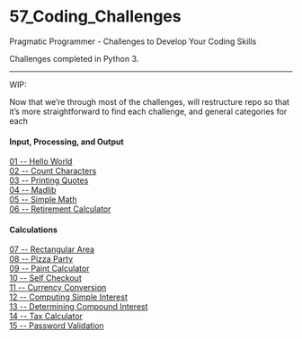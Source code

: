 # 57_Coding_Challenges
Pragmatic Programmer - Challenges to Develop Your Coding Skills

Challenges completed in Python 3.

*****

WIP:

Now that we’re through most of the challenges, will restructure repo so that it’s more straightforward to find each challenge, and general categories for each

#### Input, Processing, and Output
[01 -- Hello World](https://github.com/andrew-rietz/57_Coding_Challenges/tree/master/c01_HelloWorld)  
[02 -- Count Characters](https://github.com/andrew-rietz/57_Coding_Challenges/tree/master/c02_CountCharacters)  
[03 -- Printing Quotes](https://github.com/andrew-rietz/57_Coding_Challenges/tree/master/c03_PrintingQuotes)  
[04 -- Madlib](https://github.com/andrew-rietz/57_Coding_Challenges/tree/master/c04_MadLib)  
[05 -- Simple Math](https://github.com/andrew-rietz/57_Coding_Challenges/tree/master/c05_SimpleMath)  
[06 -- Retirement Calculator](https://github.com/andrew-rietz/57_Coding_Challenges/tree/master/c06_RetirementCalculator)  

#### Calculations
[07 -- Rectangular Area](https://github.com/andrew-rietz/57_Coding_Challenges/tree/master/c07_RectangularArea)  
[08 -- Pizza Party](https://github.com/andrew-rietz/57_Coding_Challenges/tree/master/c08_PizzaParty)  
[09 -- Paint Calculator](https://github.com/andrew-rietz/57_Coding_Challenges/tree/master/c09_PaintCalc)  
[10 -- Self Checkout](https://github.com/andrew-rietz/57_Coding_Challenges/tree/master/c10_SelfCheckout)  
[11 -- Currency Conversion](https://github.com/andrew-rietz/57_Coding_Challenges/tree/master/c11_CurrencyConversion)  
[12 -- Computing Simple Interest](https://github.com/andrew-rietz/57_Coding_Challenges/tree/master/c12_ComputingSimpleInterest)  
[13 -- Determining Compound Interest](https://github.com/andrew-rietz/57_Coding_Challenges/tree/master/c13_DeterminingCompoundInterest)  
[14 -- Tax Calculator](https://github.com/andrew-rietz/57_Coding_Challenges/tree/master/c14_TaxCalculator)  
[15 -- Password Validation](https://github.com/andrew-rietz/57_Coding_Challenges/tree/master/c15_PasswordValidation)  
